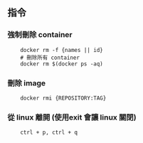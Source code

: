 ## 指令
### 強制刪除 container
```
    docker rm -f {names || id}
    # 刪除所有 container 
    docker rm $(docker ps -aq)
```

### 刪除 image
```
    docker rmi {REPOSITORY:TAG} 
```



### 從 linux 離開 (使用exit 會讓 linux 關閉)
```
    ctrl + p, ctrl + q
```


